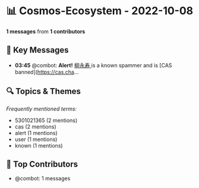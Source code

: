 # 📊 Cosmos-Ecosystem - 2022-10-08
**1 messages** from **1 contributors**

## 💬 Key Messages
- **03:45** @combot: **Alert!** [柳永寿 ](tg://user?id=5301021365) is a known spammer and is [CAS banned](https://cas.cha...

## 🔍 Topics & Themes
*Frequently mentioned terms:*
- 5301021365 (2 mentions)
- cas (2 mentions)
- alert (1 mentions)
- user (1 mentions)
- known (1 mentions)

## 👥 Top Contributors
- @combot: 1 messages